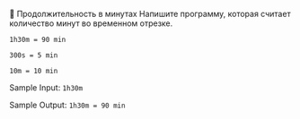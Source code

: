 🤔 Продолжительность в минутах
Напишите программу, которая считает количество минут во временном отрезке.

`1h30m = 90 min`

`300s = 5 min`

`10m = 10 min`

Sample Input:
`1h30m`

Sample Output:
`1h30m = 90 min`
